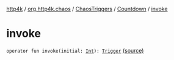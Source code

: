 [http4k](../../../index.md) / [org.http4k.chaos](../../index.md) / [ChaosTriggers](../index.md) / [Countdown](index.md) / [invoke](./invoke.md)

# invoke

`operator fun invoke(initial: `[`Int`](https://kotlinlang.org/api/latest/jvm/stdlib/kotlin/-int/index.html)`): `[`Trigger`](../../-trigger.md) [(source)](https://github.com/http4k/http4k/blob/master/http4k-testing-chaos/src/main/kotlin/org/http4k/chaos/ChaosTriggers.kt#L136)